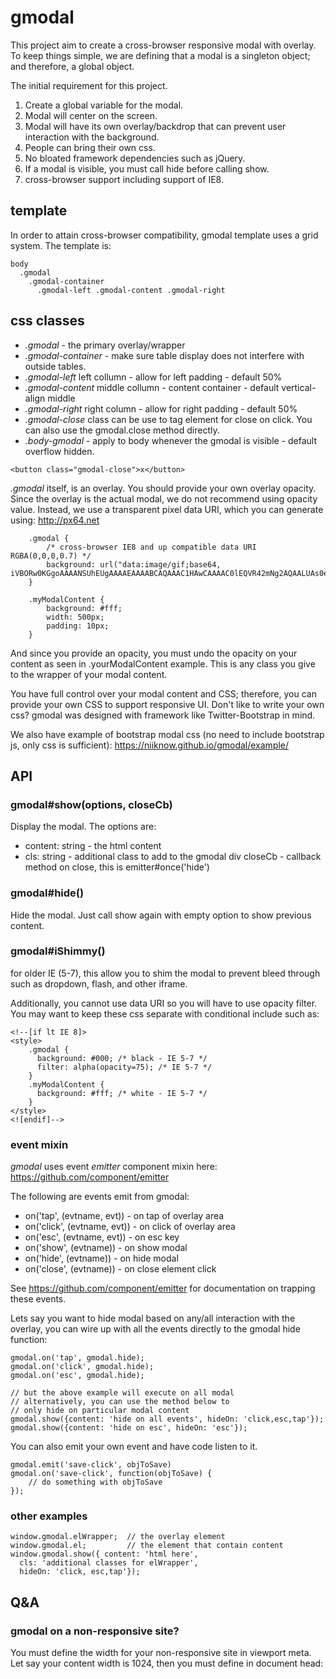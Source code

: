 # gmodal
This project aim to create a cross-browser responsive modal with overlay.  To keep things simple, we are defining that a modal is a singleton object; and therefore, a global object.

The initial requirement for this project.

1. Create a global variable for the modal.
2. Modal will center on the screen.
3. Modal will have its own overlay/backdrop that can prevent user interaction with the background.
4. People can bring their own css.
5. No bloated framework dependencies such as jQuery.
6. If a modal is visible, you must call hide before calling show.
7. cross-browser support including support of IE8.

## template
In order to attain cross-browser compatibility, gmodal template uses a grid system.  The template is:
```
body
  .gmodal
    .gmodal-container
      .gmodal-left .gmodal-content .gmodal-right
```
  
## css classes
* *.gmodal* - the primary overlay/wrapper
* *.gmodal-container* - make sure table display does not interfere with outside tables.
* *.gmodal-left* left collumn - allow for left padding - default 50%
* *.gmodal-content* middle collumn - content container - default vertical-align middle
* *.gmodal-right* right column - allow for right padding - default 50%
* *.gmodal-close* class can be use to tag element for close on click.  You can also use the gmodal.close method directly.
* *.body-gmodal* - apply to body whenever the gmodal is visible - default overflow hidden.

```
<button class="gmodal-close">x</button>
```

*.gmodal* itself, is an overlay.  You should provide your own overlay opacity.  Since the overlay is the actual modal, we do not recommend using opacity value.  Instead, we use a transparent pixel data URI, which you can generate using:  http://px64.net

```
    .gmodal {
        /* cross-browser IE8 and up compatible data URI RGBA(0,0,0,0.7) */
        background: url("data:image/gif;base64, iVBORw0KGgoAAAANSUhEUgAAAAEAAAABCAQAAAC1HAwCAAAAC0lEQVR42mNg2AQAALUAs0e+XlcAAAAASUVORK5CYII=");
    }

    .myModalContent {
        background: #fff;
        width: 500px;
        padding: 10px;
    }
```

And since you provide an opacity, you must undo the opacity on your content 
as seen in .yourModalContent example.  This is any class you give to
the wrapper of your modal content.  

You have full control over your modal content and CSS; therefore, you can provide your own CSS to support responsive UI.  Don't like to write your own css?  gmodal was designed with framework like Twitter-Bootstrap in mind.

We also have example of bootstrap modal css (no need to include bootstrap js, only css is sufficient): https://niiknow.github.io/gmodal/example/

## API

### gmodal#show(options, closeCb)
 Display the modal.  The options are:
 * content: string - the html content
 * cls: string - additional class to add to the gmodal div
closeCb - callback method on close, this is emitter#once('hide')

### gmodal#hide()
 Hide the modal.  Just call show again with empty option to show previous content.

### gmodal#iShimmy()
 for older IE (5-7), this allow you to shim the modal to prevent bleed through such as dropdown, flash, and other iframe.

Additionally, you cannot use data URI so you will have to use opacity filter.  You may want to keep these css separate with conditional include such as:
```
<!--[if lt IE 8]>
<style>
    .gmodal {
      background: #000; /* black - IE 5-7 */
      filter: alpha(opacity=75); /* IE 5-7 */
    }
    .myModalContent {
      background: #fff; /* white - IE 5-7 */
    }
</style>
<![endif]-->
```

### event mixin
*gmodal* uses event *emitter* component mixin here: https://github.com/component/emitter

The following are events emit from gmodal:
* on('tap', (evtname, evt)) - on tap of overlay area
* on('click', (evtname, evt)) - on click of overlay area
* on('esc', (evtname, evt)) - on esc key
* on('show', (evtname)) - on show modal
* on('hide', (evtname)) - on hide modal
* on('close', (evtname)) - on close element click

See https://github.com/component/emitter for documentation on trapping these events.

Lets say you want to hide modal based on any/all interaction with the overlay, you can wire up with all the events directly to the gmodal hide function:

```
gmodal.on('tap', gmodal.hide);
gmodal.on('click', gmodal.hide);
gmodal.on('esc', gmodal.hide);

// but the above example will execute on all modal
// alternatively, you can use the method below to
// only hide on particular modal content
gmodal.show({content: 'hide on all events', hideOn: 'click,esc,tap'});
gmodal.show({content: 'hide on esc', hideOn: 'esc'});
```

You can also emit your own event and have code listen to it.

```
gmodal.emit('save-click', objToSave)
gmodal.on('save-click', function(objToSave) {
	// do something with objToSave
});
```

### other examples
```
window.gmodal.elWrapper;  // the overlay element
window.gmodal.el;         // the element that contain content
window.gmodal.show({ content: 'html here', 
  cls: 'additional classes for elWrapper', 
  hideOn: 'click, esc,tap'});
```

## Q&A

### gmodal on a non-responsive site?
You must define the  width for your non-responsive site in viewport meta.  Let say your content width is 1024, then you must define in document head:  <meta name="viewport" content="width=1024">

